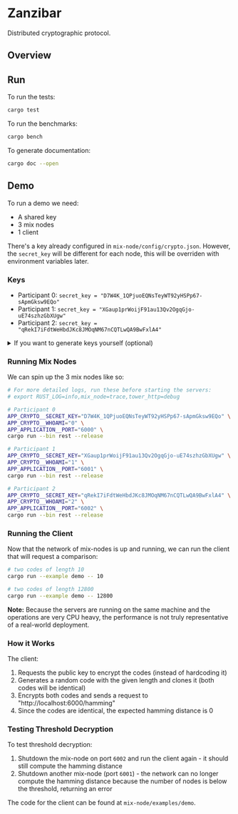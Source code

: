 # Zanzibar

Distributed cryptographic protocol.

## Overview

## Run

To run the tests:
```bash
cargo test
```

To run the benchmarks:
```bash
cargo bench
```

To generate documentation:
```bash
cargo doc --open
```

## Demo

To run a demo we need:
- A shared key
- 3 mix nodes
- 1 client

There's a key already configured in `mix-node/config/crypto.json`. However, the `secret_key` will be different for each node, this will be overriden with environment variables later.

### Keys
- Participant 0: `secret_key = "D7W4K_1QPjuoEQNsTeyWT92yHSPp67-sApmGksw9EQo"`
- Participant 1: `secret_key = "XGaup1prWoijF91au13Qv2OgqGjo-uE74szhzGbXUgw"`
- Participant 2: `secret_key = "qRekI7iFdtWeHbdJKc8JMOqNM67nCQTLwQA9BwFxlA4"`

<!-- If you want to generate keys yourself, you can run:
```bash
# 3 participants with 2 minimum threshold
cargo run --bin gen_keys -- 2 3
```
And then copy the `key_set` into the `crypto.json` config file. -->

<details>
<summary>If you want to generate keys yourself (optional)</summary>

To generate a new set of keys:
```bash
# 3 participants with 2 minimum threshold
cargo run --bin gen_keys -- 2 3
```
Copy the resulting `key_set` into the `crypto.json` config file.
</details>

### Running Mix Nodes

We can spin up the 3 mix nodes like so:
```bash
# For more detailed logs, run these before starting the servers:
# export RUST_LOG=info,mix_node=trace,tower_http=debug

# Participant 0
APP_CRYPTO__SECRET_KEY="D7W4K_1QPjuoEQNsTeyWT92yHSPp67-sApmGksw9EQo" \
APP_CRYPTO__WHOAMI="0" \
APP_APPLICATION__PORT="6000" \
cargo run --bin rest --release

# Participant 1
APP_CRYPTO__SECRET_KEY="XGaup1prWoijF91au13Qv2OgqGjo-uE74szhzGbXUgw" \
APP_CRYPTO__WHOAMI="1" \
APP_APPLICATION__PORT="6001" \
cargo run --bin rest --release

# Participant 2
APP_CRYPTO__SECRET_KEY="qRekI7iFdtWeHbdJKc8JMOqNM67nCQTLwQA9BwFxlA4" \
APP_CRYPTO__WHOAMI="2" \
APP_APPLICATION__PORT="6002" \
cargo run --bin rest --release
```

### Running the Client

Now that the network of mix-nodes is up and running, we can run the client that will request a comparison:
```bash
# two codes of length 10
cargo run --example demo -- 10

# two codes of length 12800
cargo run --example demo -- 12800
```
**Note:** Because the servers are running on the same machine and the operations are very CPU heavy, the performance is not truly representative of a real-world deployment.

### How it Works

The client:
1. Requests the public key to encrypt the codes (instead of hardcoding it)
2. Generates a random code with the given length and clones it (both codes will be identical)
3. Encrypts both codes and sends a request to "http://localhost:6000/hamming"
4. Since the codes are identical, the expected hamming distance is 0

### Testing Threshold Decryption

To test threshold decryption:
1. Shutdown the mix-node on port `6002` and run the client again - it should still compute the hamming distance
2. Shutdown another mix-node (port `6001`) - the network can no longer compute the hamming distance because the number of nodes is below the threshold, returning an error

The code for the client can be found at `mix-node/examples/demo`.
